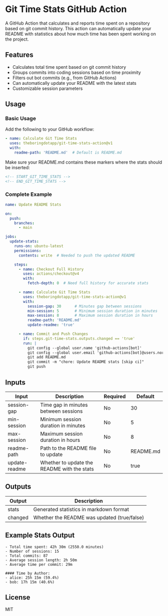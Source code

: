 # Git Time Stats GitHub Action

A GitHub Action that calculates and reports time spent on a repository based on git commit history. This action can automatically update your README with statistics about how much time has been spent working on the project.

## Features

- Calculates total time spent based on git commit history
- Groups commits into coding sessions based on time proximity
- Filters out bot commits (e.g., from GitHub Actions)
- Can automatically update your README with the latest stats
- Customizable session parameters

## Usage

### Basic Usage

Add the following to your GitHub workflow:

```yaml
- name: Calculate Git Time Stats
  uses: theboringdotapp/git-time-stats-action@v1
  with:
    readme-path: 'README.md'  # Default is README.md
```

Make sure your README.md contains these markers where the stats should be inserted:

```md
<!-- START_GIT_TIME_STATS -->
<!-- END_GIT_TIME_STATS -->
```

### Complete Example

```yaml
name: Update README Stats

on:
  push:
    branches:
      - main

jobs:
  update-stats:
    runs-on: ubuntu-latest
    permissions:
      contents: write  # Needed to push the updated README

    steps:
      - name: Checkout Full History
        uses: actions/checkout@v4
        with:
          fetch-depth: 0  # Need full history for accurate stats

      - name: Calculate Git Time Stats
        uses: theboringdotapp/git-time-stats-action@v1
        with:
          session-gap: 30      # Minutes gap between sessions
          min-session: 5       # Minimum session duration in minutes
          max-session: 8       # Maximum session duration in hours
          readme-path: 'README.md'
          update-readme: 'true'

      - name: Commit and Push Changes
        if: steps.git-time-stats.outputs.changed == 'true'
        run: |
          git config --global user.name 'github-actions[bot]'
          git config --global user.email 'github-actions[bot]@users.noreply.github.com'
          git add README.md
          git commit -m "chore: Update README stats [skip ci]"
          git push
```

## Inputs

| Input          | Description                                  | Required | Default   |
|----------------|----------------------------------------------|----------|-----------|
| session-gap    | Time gap in minutes between sessions         | No       | 30        |
| min-session    | Minimum session duration in minutes          | No       | 5         |
| max-session    | Maximum session duration in hours            | No       | 8         |
| readme-path    | Path to the README file to update            | No       | README.md |
| update-readme  | Whether to update the README with the stats  | No       | true      |

## Outputs

| Output  | Description                                       |
|---------|---------------------------------------------------|
| stats   | Generated statistics in markdown format           |
| changed | Whether the README was updated (true/false)       |

## Example Stats Output

```
- Total time spent: 42h 30m (2550.0 minutes)
- Number of sessions: 15
- Total commits: 87
- Average session length: 2h 50m
- Average time per commit: 29m

#### Time by Author:
- alice: 25h 15m (59.4%)
- bob: 17h 15m (40.6%)
```

## License

MIT 